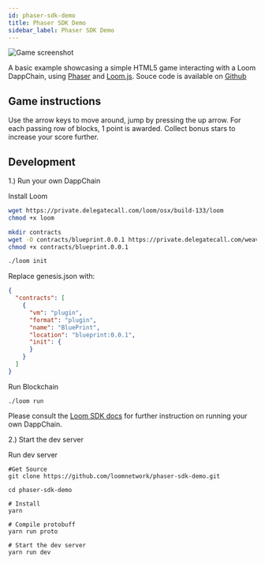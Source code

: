 ```yaml
---
id: phaser-sdk-demo
title: Phaser SDK Demo
sidebar_label: Phaser SDK Demo
---
```

![Game screenshot](/developers/img/screenshot.png)

A basic example showcasing a simple HTML5 game interacting with a Loom DappChain, using [Phaser](http://phaser.io) and [Loom.js](https://github.com/loomnetwork/loom-js). Souce code is available on [Github](https://github.com/loomnetwork/phaser-sdk-demo)

## Game instructions

Use the arrow keys to move around, jump by pressing the up arrow. For each passing row of blocks, 1 point is awarded. Collect bonus stars to increase your score further.

## Development

1.) Run your own DappChain

Install Loom

```bash
wget https://private.delegatecall.com/loom/osx/build-133/loom
chmod +x loom

mkdir contracts
wget -O contracts/blueprint.0.0.1 https://private.delegatecall.com/weave-blueprint/osx/build-4/blueprint.0.0.1
chmod +x contracts/blueprint.0.0.1

./loom init
```

Replace genesis.json with:

```json
{
  "contracts": [
    {
      "vm": "plugin",
      "format": "plugin",
      "name": "BluePrint",
      "location": "blueprint:0.0.1",
      "init": {
      }
    }
  ]
}
```

Run Blockchain

    ./loom run
    

Please consult the [Loom SDK docs](https://loomx.io/developers/docs/en/prereqs.html) for further instruction on running your own DappChain.

2.) Start the dev server

Run dev server

    #Get Source
    git clone https://github.com/loomnetwork/phaser-sdk-demo.git
    
    cd phaser-sdk-demo
    
    # Install
    yarn
    
    # Compile protobuff
    yarn run proto
    
    # Start the dev server
    yarn run dev